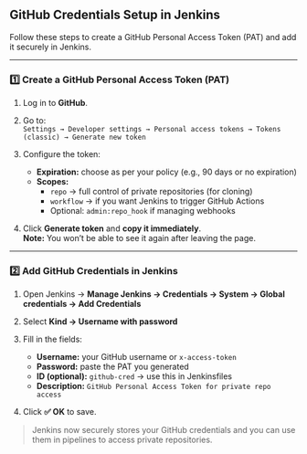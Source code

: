 ## GitHub Credentials Setup in Jenkins

Follow these steps to create a GitHub Personal Access Token (PAT) and add it securely in Jenkins.

---

### 1️⃣ Create a GitHub Personal Access Token (PAT)

1. Log in to **GitHub**.  
2. Go to:  
   `Settings → Developer settings → Personal access tokens → Tokens (classic) → Generate new token`  
3. Configure the token:

   - **Expiration:** choose as per your policy (e.g., 90 days or no expiration)  
   - **Scopes:**  
     - `repo` → full control of private repositories (for cloning)  
     - `workflow` → if you want Jenkins to trigger GitHub Actions  
     - Optional: `admin:repo_hook` if managing webhooks  

4. Click **Generate token** and **copy it immediately**.  
    **Note:** You won’t be able to see it again after leaving the page.

---

### 2️⃣ Add GitHub Credentials in Jenkins

1. Open Jenkins → **Manage Jenkins → Credentials → System → Global credentials → Add Credentials**  
2. Select **Kind → Username with password**  
3. Fill in the fields:

   - **Username:** your GitHub username or `x-access-token`  
   - **Password:** paste the PAT you generated  
   - **ID (optional):** `github-cred` → use this in Jenkinsfiles  
   - **Description:** `GitHub Personal Access Token for private repo access`  

4. Click **✅ OK** to save.

> Jenkins now securely stores your GitHub credentials and you can use them in pipelines to access private repositories.
